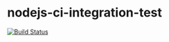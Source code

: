 # nodejs-ci-integration-test
[![Build Status](https://travis-ci.org/gavin-s/nodejs-ci-integration-test.svg?branch=master)](https://travis-ci.org/gavin-s/nodejs-ci-integration-test)

